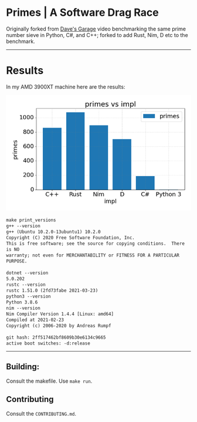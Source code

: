 # Primes | A Software Drag Race


Originally forked from [Dave's Garage](https://www.youtube.com/c/DavesGarage/featured) video
benchmarking the same prime number sieve in Python, C#, and C++; forked to add Rust, Nim, D etc to the benchmark.

---

# Results

In my AMD 3900XT machine here are the results:

![Chart](primes.png)

```
make print_versions 
g++ --version
g++ (Ubuntu 10.2.0-13ubuntu1) 10.2.0
Copyright (C) 2020 Free Software Foundation, Inc.
This is free software; see the source for copying conditions.  There is NO
warranty; not even for MERCHANTABILITY or FITNESS FOR A PARTICULAR PURPOSE.

dotnet --version
5.0.202
rustc --version
rustc 1.51.0 (2fd73fabe 2021-03-23)
python3 --version
Python 3.8.6
nim --version
Nim Compiler Version 1.4.4 [Linux: amd64]
Compiled at 2021-02-23
Copyright (c) 2006-2020 by Andreas Rumpf

git hash: 2ff517462bf8609b30e6134c9665
active boot switches: -d:release
```

---
## Building:

Consult the makefile. Use `make run`.

## Contributing 

Consult the `CONTRIBUTING.md`.